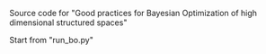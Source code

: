 Source code for "Good practices for Bayesian Optimization of high dimensional structured spaces"

Start from "run_bo.py"
